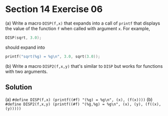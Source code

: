 # Section 14 Exercise 06

(a) Write a macro `DISP(f,x)` that expands into a call of `printf` that displays the value of the function `f` when called with argument `x`. For example,
```c 
DISP(sqrt, 3.0);
```
should expand into
```c 
printf("sqrt(%g) = %g\n", 3.0, sqrt(3.0));
```

(b) Write a macro `DISP2(f,x,y)` that's similar to `DISP` but works for functions with two arguments.


## Solution

(a) `#define DISP(f,x) (printf((#f) "(%g) = %g\n", (x), (f(x))))`
(b) `#define DISP2(f,x,y) (printf((#f) "(%g,%g) = %g\n", (x), (y), (f((x),(y)))))`

